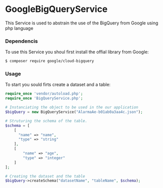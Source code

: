 # GoogleBigQueryService
This Service is used to abstrain the use of the BigQuery from Google using php language

### Dependencis
To use this Service you shoul first install the offial library from Google:

```sh
$ composer require google/cloud-bigquery
```

### Usage
To start you sould firts create a dataset and a table:

```php
require_once 'vendor/autoload.php';
require_once 'BigQueryService.php';

# Instanciating the object to be used in the our application
$bigQuery = new BigQueryService("AlarmaAe-b01ab0a3aa4c.json");

# Struturing the schema of the table. 
$schema = [
	[
	  "name" => "name",
	  "type" => "string"
	],
	[
	    "name" => "age",
	    "type" => "integer"
	]
];

# Creating the dataset and the table
$bigQuery->createSchema("datasetName", "tableName", $schema);
```
